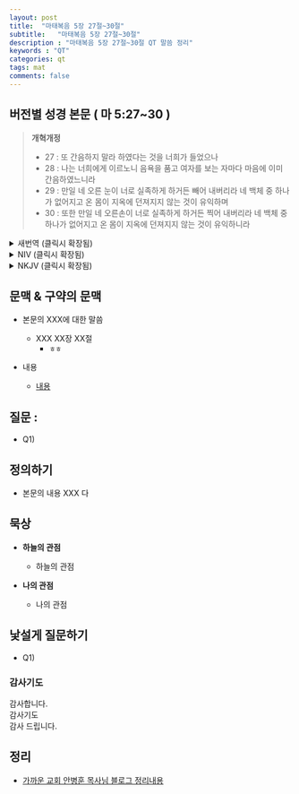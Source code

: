 ```yaml
---
layout: post
title:  "마태복음 5장 27절~30절"
subtitle:   "마태복음 5장 27절~30절"
description : "마태복음 5장 27절~30절 QT 말씀 정리"
keywords : "QT"
categories: qt
tags: mat
comments: false
---
```


## 버전별 성경 본문 ( 마 5:27~30 )

> **개혁개정**
>* 27 : 또 간음하지 말라 하였다는 것을 너희가 들었으나
>* 28 : 나는 너희에게 이르노니 음욕을 품고 여자를 보는 자마다 마음에 이미 간음하였느니라
>* 29 : 만일 네 오른 눈이 너로 실족하게 하거든 빼어 내버리라 네 백체 중 하나가 없어지고 온 몸이 지옥에 던져지지 않는 것이 유익하며
>* 30 : 또한 만일 네 오른손이 너로 실족하게 하거든 찍어 내버리라 네 백체 중 하나가 없어지고 온 몸이 지옥에 던져지지 않는 것이 유익하니라

<details>
<summary> 새번역 (클릭시 확장됨)</summary>
<div markdown="1">

>* 27 : "'간음하지 말아라' 하고 말한 것을, 너희는 들었다.
>* 28 : 그러나 나는 너희에게 말한다. 여자를 보고 음욕을 품는 사람은 이미 마음으로 그 여자를 범하였다.
>* 29 : 네 오른 눈이 너로 하여금 죄를 짓게 하거든, 빼서 내버려라. 신체의 한 부분을 잃는 것이, 온 몸이 지옥에 던져지는 것보다 더 낫다.
>* 30 : 또 네 오른손이 너로 하여금 죄를 짓게 하거든, 찍어서 내버려라. 신체의 한 부분을 잃는 것이, 온몸이 지옥에 던져지는 것보다 더 낫다."
</div>
</details>

<details>
<summary> NIV (클릭시 확장됨)</summary>
<div markdown="1">

>* 27 : “You have heard that it was said, ‘You shall not commit adultery.’
>* 28 : But I tell you that anyone who looks at a woman lustfully has already committed adultery with her in his heart.
>* 29 : If your right eye causes you to stumble, gouge it out and throw it away. It is better for you to lose one part of your body than for your whole body to be thrown into hell.
>* 30 : And if your right hand causes you to stumble, cut it off and throw it away. It is better for you to lose one part of your body than for your whole body to go into hell.
</div>
</details>

<details>
<summary> NKJV (클릭시 확장됨)</summary>
<div markdown="1">

>* 27 : “You have heard that it was said to those of old, ‘You shall not commit adultery.’
>* 28 : But I say to you that whoever looks at a woman to lust for her has already committed adultery with her in his heart.
>* 29 : If your right eye causes you to sin, pluck it out and cast it from you; for it is more profitable for you that one of your members perish, than for your whole body to be cast into hell.
>* 30 : And if your right hand causes you to sin, cut it off and cast it from you; for it is more profitable for you that one of your members perish, than for your whole body to be cast into hell.
</div>
</details>

## 문맥 & 구약의 문맥 

* 본문의 XXX에 대한 말씀
    - XXX XX장 XX절
        * `ㅎㅎ` 

* 내용 
    - [내용](링크) 

## 질문 :

* Q1) 

## 정의하기

* 본문의 내용 XXX 다

## 묵상

* **하늘의 관점**  
    - 하늘의 관점
  
* **나의 관점**
    - 나의 관점

## 낯설게 질문하기

* Q1) 

### 감사기도

감사합니다.  
감사기도  
감사 드립니다.  

## 정리
* [가까운 교회 안병훈 목사님 블로그 정리내용](https://blog.naver.com/tolerance2018)



